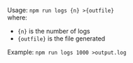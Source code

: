 Usage: `npm run logs {n} >{outfile}`  
where:
* `{n}` is the number of logs
* `{outfile}` is the file generated

Example: `npm run logs 1000 >output.log`
